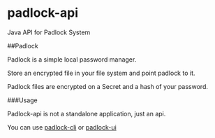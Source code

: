 padlock-api
===========

Java API for Padlock System

##Padlock

Padlock is a simple local password manager. 

Store an encrypted file in your file system and point padlock to it. 

Padlock files are encrypted on a Secret and a hash of your password. 

###Usage

Padlock-api is not a standalone application, just an api.

You can use [padlock-cli](https://github.com/s3nd3r5/padlock-cli)
or [padlock-ui](https://github.com/s3nd3r5/padlock-ui)


